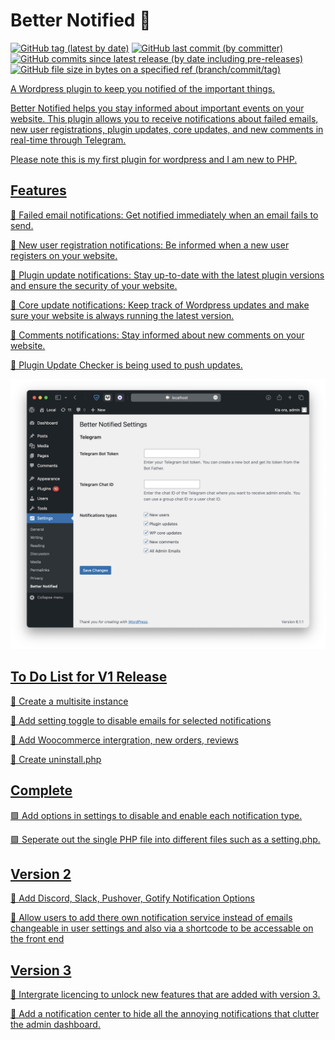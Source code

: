 # Better Notified 🔔

<a target="_blank" href="https://github.com/Reupenny/Better-Notified"><img alt="GitHub tag (latest by date)" src="https://img.shields.io/github/v/tag/Reupenny/Better-Notified?label=Version"></a> <a target="_blank" href="https://github.com/Reupenny/Better-Notified"><img alt="GitHub last commit (by committer)" src="https://img.shields.io/github/last-commit/Reupenny/Better-Notified"></a> <a target="_blank" href="https://github.com/Reupenny/Better-Notified"><img alt="GitHub commits since latest release (by date including pre-releases)" src="https://img.shields.io/github/commits-since/Reupenny/Better-Notified/v0.1.1-beta?include_prereleases"></a> <a target="_blank" href="https://github.com/Reupenny/Better-Notified"><img alt="GitHub file size in bytes on a specified ref (branch/commit/tag)" src="https://img.shields.io/github/size/Reupenny/Better-Notified/versions/Better-Notified-0.1.1b.zip?label=Plugin%20size">

A Wordpress plugin to keep you notified of the important things.

Better Notified helps you stay informed about important events on your website. This plugin allows you to receive notifications about failed emails, new user registrations, plugin updates, core updates, and new comments in real-time through Telegram.

Please note this is my first plugin for wordpress and I am new to PHP.

## Features

🔹 Failed email notifications:
Get notified immediately when an email fails to send.

🔹 New user registration notifications:
Be informed when a new user registers on your website.

🔹 Plugin update notifications:
Stay up-to-date with the latest plugin versions and ensure the security of your website.

🔹 Core update notifications:
Keep track of Wordpress updates and make sure your website is always running the latest version.

🔹 Comments notifications:
Stay informed about new comments on your website.

🔹 Plugin Update Checker is being used to push updates.

<div align="center" width="100%">
    <img src="public/Screenshot_1.png" alt="" />
</div>

## To Do List for V1 Release

🔲 Create a multisite instance

🔲 Add setting toggle to disable emails for selected notifications

🔲 Add Woocommerce intergration, new orders, reviews

🔲 Create uninstall.php

## Complete

🟩 Add options in settings to disable and enable each notification type.

🟩 Seperate out the single PHP file into different files such as a setting.php.

## Version 2

🔲 Add Discord, Slack, Pushover, Gotify Notification Options

🔲 Allow users to add there own notification service instead of emails
    changeable in user settings and also via a shortcode to be accessable on the front end

## Version 3

🔲 Intergrate licencing to unlock new features that are added with version 3.

🔲 Add a notification center to hide all the annoying notifications that clutter the admin dashboard.
